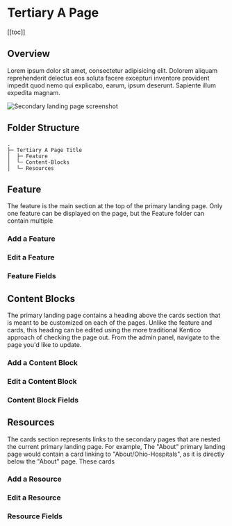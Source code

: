 # Tertiary A Page <Badge text="Under Construction" type="warn"/>

[[toc]]

## Overview

Lorem ipsum dolor sit amet, consectetur adipisicing elit. Dolorem aliquam reprehenderit delectus eos soluta facere excepturi inventore provident impedit quod nemo qui explicabo, earum, ipsum deserunt. Sapiente illum expedita magnam.

<img :src="$withBase('/screenshots/tertiary-a.png')" alt="Secondary landing page screenshot">

## Folder Structure

```
.
├─ Tertiary A Page Title
│  ├─ Feature
│  └─ Content-Blocks
│  └─ Resources
```

## Feature

The feature is the main section at the top of the primary landing page. Only one feature can be displayed on the page, but the Feature folder can contain multiple

### Add a Feature
<Feature-Add />

### Edit a Feature
<Feature-Edit />

### Feature Fields
<Feature-Fields />

## Content Blocks

The primary landing page contains a heading above the cards section that is meant to be customized on each of the pages. Unlike the feature and cards, this heading can be edited using the more traditional Kentico approach of checking the page out. From the admin panel, navigate to the page you'd like to update.

### Add a Content Block
<ContentBlock-Add />

### Edit a Content Block
<ContentBlock-Edit />

### Content Block Fields
<ContentBlock-Fields />

## Resources

The cards section represents links to the secondary pages that are nested the current primary landing page. For example, The "About" primary landing page would contain a card linking to "About/Ohio-Hospitals", as it is directly below the "About" page. These cards

### Add a Resource
<Resource-Add />

### Edit a Resource
<Resource-Edit />

### Resource Fields
<Resource-Fields />
